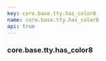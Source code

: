 ```yaml
---
key: core.base.tty.has_color8
name: core.base.tty.has_color8
api: true
---
```


### core.base.tty.has_color8
